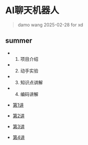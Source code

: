 # AI聊天机器人
> damo wang
> 2025-02-28 for xd

## summer
- 1. 项目介绍
- 2. 动手实验
- 3. 知识点讲解
- 4. 编码讲解

- [第1讲](./1.md)
- [第2讲](./2.md)
- [第3讲](./3.md)
- [第4讲](./4.md)